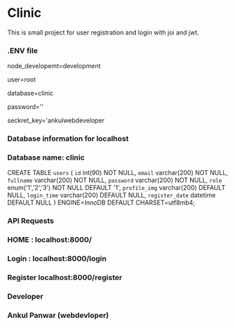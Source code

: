 # Clinic
This is small project for user registration and login with joi and jwt.

### .ENV file 
node_developemt=development

user=root

database=clinic

password=''

seckret_key='ankulwebdeveloper

### Database information for localhost

### Database name: clinic

CREATE TABLE `users` (
  `id` int(90) NOT NULL,
  `email` varchar(200) NOT NULL,
  `fullname` varchar(200) NOT NULL,
  `password` varchar(200) NOT NULL,
  `role` enum('1','2','3') NOT NULL DEFAULT '1',
  `profile_img` varchar(200) DEFAULT NULL,
  `login_time` varchar(200) DEFAULT NULL,
  `register_date` datetime DEFAULT NULL
) ENGINE=InnoDB DEFAULT CHARSET=utf8mb4;



### API Requests
### HOME : localhost:8000/ 
### Login : localhost:8000/login
### Register localhost:8000/register

### Developer
### Ankul Panwar (webdevloper)
